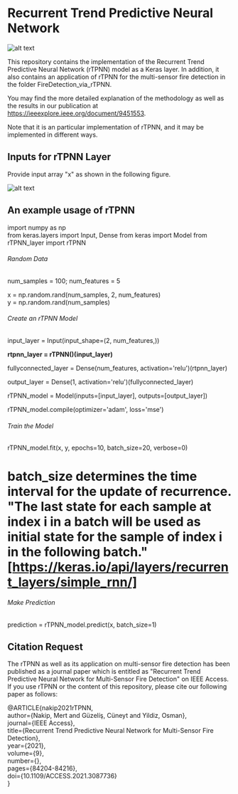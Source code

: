 # Recurrent Trend Predictive Neural Network

![alt text](https://www.researchgate.net/publication/352306006/figure/fig1/AS:1033351641178112@1623381638542/The-architecture-of-the-Recurrent-Trend-Predictive-Neural-Network-rTPNN_W640.jpg)

This repository contains the implementation of the Recurrent Trend Predictive Neural Network (rTPNN) model as a Keras layer. In addition, it also contains an application of rTPNN for the multi-sensor fire detection in the folder FireDetection_via_rTPNN.

You may find the more detailed explanation of the methodology as well as the results in our publication at https://ieeexplore.ieee.org/document/9451553.

Note that it is an particular implementation of rTPNN, and it may be implemented in different ways.

## Inputs for rTPNN Layer

Provide input array "x" as shown in the following figure. 

![alt text](https://www.researchgate.net/publication/352306006/figure/fig3/AS:1033351641198595@1623381638599/The-dimensions-of-the-input-tensor-and-output-vector-of-rTPNN-in-the-case-where-all_W640.jpg)

## An example usage of rTPNN 

import numpy as np  
from keras.layers import Input, Dense
from keras import Model
from rTPNN_layer import rTPNN  


###### Random Data

num_samples = 100; 
num_features = 5

x = np.random.rand(num_samples, 2, num_features)  
y = np.random.rand(num_samples) 




###### Create an rTPNN Model

input_layer = Input(input_shape=(2, num_features,))

**rtpnn_layer = rTPNN()(input_layer)**

fullyconnected_layer = Dense(num_features, activation='relu')(rtpnn_layer)

output_layer = Dense(1, activation='relu')(fullyconnected_layer)


rTPNN_model = Model(inputs=[input_layer], outputs=[output_layer])

rTPNN_model.compile(optimizer='adam', loss='mse')  


###### Train the Model

rTPNN_model.fit(x, y, epochs=10, batch_size=20, verbose=0) 

# batch_size determines the time interval for the update of recurrence. "The last state for each sample at index i in a batch will be used as initial state for the sample of index i in the following batch." [https://keras.io/api/layers/recurrent_layers/simple_rnn/]


###### Make Prediction


prediction = rTPNN_model.predict(x, batch_size=1) 



## Citation Request 
The rTPNN as well as its application on multi-sensor fire detection has been published as a journal paper which is entitled as "Recurrent Trend Predictive Neural Network for Multi-Sensor Fire Detection" on IEEE Access. If you use rTPNN or the content of this repository, please cite our following paper as follows: 

@ARTICLE{nakip2021rTPNN,  
  author={Nakip, Mert and Güzelíş, Cüneyt and Yildiz, Osman},  
  journal={IEEE Access},  
  title={Recurrent Trend Predictive Neural Network for Multi-Sensor Fire Detection},  
  year={2021},  
  volume={9},  
  number={},  
  pages={84204-84216},  
  doi={10.1109/ACCESS.2021.3087736}  
  }
